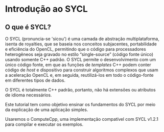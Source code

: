 # Introdução ao SYCL

## O que é SYCL?

O SYCL (pronuncia-se 'sicou') é uma camada de abstração multiplataforma, isenta de royalties, que se baseia nos conceitos subjacentes, portabilidade e eficiência do OpenCL, permitindo que o código para processadores heterogêneos seja gravado no estilo “single-source” (código fonte único) usando somente C++ padrão. O SYCL permite o desenvolvimento com um único código fonte, em que as funções de _templates_ C++ podem conter código de _host_ e dispositivo para construir algoritmos complexos que usam a aceleração OpenCL e, em seguida, reutilizá-los em todo o código-fonte em diferentes tipos de dados.

O SYCL é totalmente C++ padrão, portanto, não há extensões ou atributos de idioma necessários.

Este tutorial tem como objetivo ensinar os fundamentos do SYCL por meio da explicação de uma aplicação simples.

Usaremos o ComputeCpp, uma implementação compatível com SYCL v1.2.1 para compilar e executar os exemplos.
